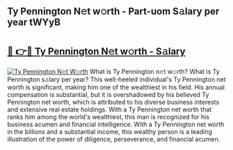 ## Ty Pennington N𝚎t w𝚘rth - Part-uom S𝚊lary per year tWYyB

# <h2><a href="http://gc1fc5z.nevu.top/?p=Ty+Pennington">🔗 👉🔴 Ty Pennington N𝚎t w𝚘rth - S𝚊lary</a></h2>

[![Ty Pennington N𝚎t W𝚘rth](https://i.imgur.com/Oavwk0R.jpeg)](http://gc1fc5z.nevu.top/?p=Ty+Pennington)
What is Ty Pennington n𝚎t w𝚘rth? What is Ty Pennington s𝚊lary per year?
This well-heeled individual's Ty Pennington net worth is significant, making him one of the wealthiest in his field. His annual compensation is substantial, but it is overshadowed by his believed Ty Pennington net worth, which is attributed to his diverse business interests and extensive real estate holdings. With a Ty Pennington net worth that ranks him among the world's wealthiest, this man is recognized for his business acumen and financial intelligence. With a Ty Pennington net worth in the billions and a substantial income, this wealthy person is a leading illustration of the power of diligence, perseverance, and financial acumen.
